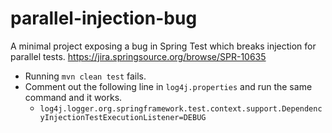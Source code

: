 parallel-injection-bug
======================

A minimal project exposing a bug in Spring Test which breaks injection for parallel tests. https://jira.springsource.org/browse/SPR-10635

* Running `mvn clean test` fails.
* Comment out the following line in `log4j.properties` and run the same command and it works.
  * `log4j.logger.org.springframework.test.context.support.DependencyInjectionTestExecutionListener=DEBUG`
